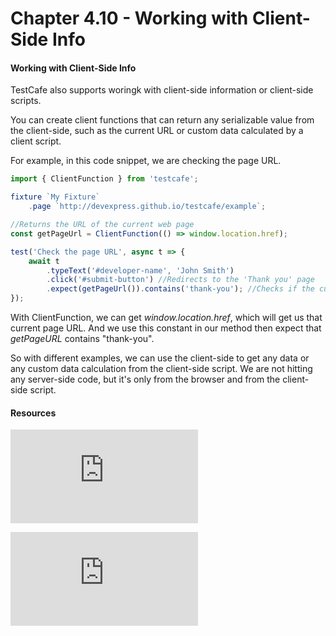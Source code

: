 # Chapter 4.10 - Working with Client-Side Info

#### Working with Client-Side Info

TestCafe also supports woringk with client-side information or client-side scripts.

You can create client functions that can return any serializable value from the client-side, such as the current URL or custom data calculated by a client script.

For example, in this code snippet, we are checking the page URL.


```javascript
import { ClientFunction } from 'testcafe';

fixture `My Fixture`
    .page `http://devexpress.github.io/testcafe/example`;

//Returns the URL of the current web page
const getPageUrl = ClientFunction(() => window.location.href);

test('Check the page URL', async t => {
    await t
        .typeText('#developer-name', 'John Smith')
        .click('#submit-button') //Redirects to the 'Thank you' page
        .expect(getPageUrl()).contains('thank-you'); //Checks if the current page URL contains the 'thank-you' string
});
```
With ClientFunction, we can get *window.location.href*, which will get us that current page URL. And we use this constant in our method then expect that *getPageURL* contains "thank-you".

So with different examples, we can use the client-side to get any data or any custom data calculation from the client-side script. We are not hitting any server-side code, but it's only from the browser and from the client-side script.

#### Resources

![TestCafe - Organize Tests](https://devexpress.github.io/testcafe/documentation/guides/basic-guides/organize-tests.html)

![Source chapter 4.10](https://testautomationu.applitools.com/testcafe-tutorial/chapter4.10.html)
